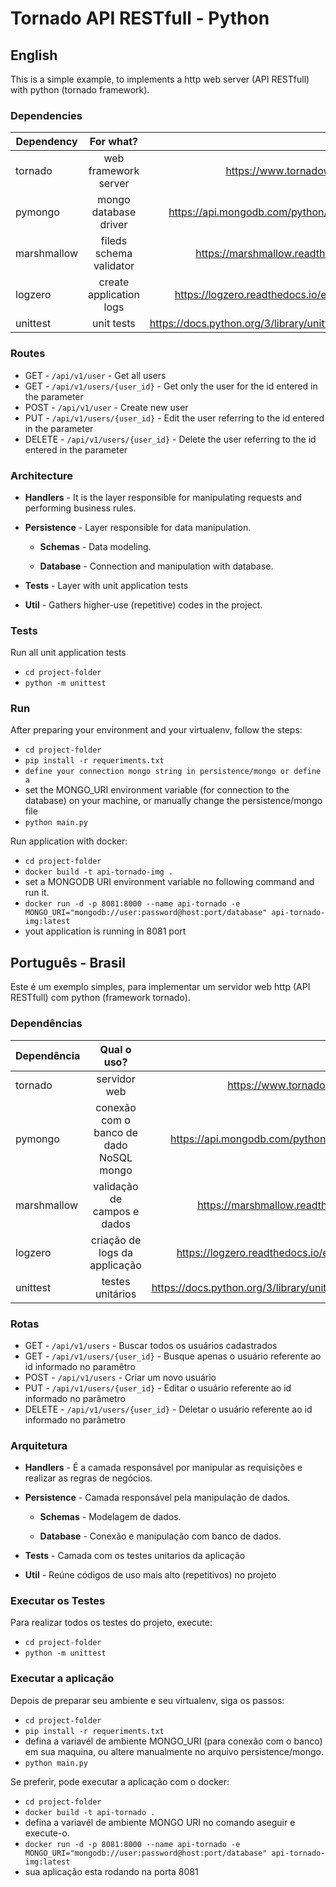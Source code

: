 # Tornado API RESTfull - Python

## English

This is a simple example, to implements a http web server (API RESTfull) with python (tornado framework).


### Dependencies

| Dependency        | For what?           | Link  |
| ------------- |:-------------:| -----:|
| tornado | web framework server    |    https://www.tornadoweb.org/ |
| pymongo      | mongo database driver | https://api.mongodb.com/python/current/ |
| marshmallow      | fileds schema validator     |   https://marshmallow.readthedocs.io |
| logzero | create application logs   |    https://logzero.readthedocs.io/en/latest/ |
| unittest | unit tests   |    https://docs.python.org/3/library/unittest.html |


### Routes

* GET - `/api/v1/user` - Get all users
* GET - `/api/v1/users/{user_id}` - Get only the user for the id entered in the parameter
* POST - `/api/v1/user` - Create new user
* PUT - `/api/v1/users/{user_id}` - Edit the user referring to the id entered in the parameter
* DELETE - `/api/v1/users/{user_id}` - Delete the user referring to the id entered in the parameter

### Architecture

* **Handlers** - It is the layer responsible for manipulating requests and performing business rules.

* **Persistence** - Layer responsible for data manipulation.

    * **Schemas** - Data modeling.
    
    * **Database** - Connection and manipulation with database.
    
* **Tests** - Layer with unit application tests

* **Util** - Gathers higher-use (repetitive) codes in the project.


### Tests
Run all unit application tests
* `cd project-folder`
* `python -m unittest`

### Run
After preparing your environment and your virtualenv, follow the steps:

* `cd project-folder`
* `pip install -r requeriments.txt`
* `define your connection mongo string in persistence/mongo or define a `
* set the MONGO_URI environment variable (for connection to the database) on your machine, or manually change the persistence/mongo file
* `python main.py`

Run application with docker:
* `cd project-folder`
* `docker build -t api-tornado-img .`
* set a MONGODB URI environment variable no following command and run it.
* `docker run -d -p 8081:8000 --name api-tornado -e MONGO_URI="mongodb://user:password@host:port/database" api-tornado-img:latest`
* yout application is running in 8081 port

##


## Português - Brasil

Este é um exemplo simples, para implementar um servidor web http (API RESTfull) com python (framework tornado).


### Dependências

| Dependência        | Qual o uso?           | Link  |
| ------------- |:-------------:| -----:|
| tornado | servidor web    |    https://www.tornadoweb.org/ |
| pymongo      | conexão com o banco de dado NoSQL mongo | https://api.mongodb.com/python/current/ |
| marshmallow      | validação de campos e dados     |   https://marshmallow.readthedocs.io |
| logzero | criação de logs da applicação   |    https://logzero.readthedocs.io/en/latest/ |
| unittest | testes unitários   |    https://docs.python.org/3/library/unittest.html |

### Rotas

* GET - `/api/v1/users` - Buscar todos os usuários cadastrados
* GET - `/api/v1/users/{user_id}` - Busque apenas o usuário referente ao id informado no paramêtro
* POST - `/api/v1/users` - Criar um novo usuário
* PUT - `/api/v1/users/{user_id}` - Editar o usuário referente ao id informado no parâmetro
* DELETE - `/api/v1/users/{user_id}` - Deletar o usuário referente ao id informado no parâmetro

### Arquitetura

* **Handlers** - É a camada responsável por manipular as requisições e realizar as regras de negócios.

* **Persistence** - Camada responsável pela manipulação de dados.

    * **Schemas** - Modelagem de dados.
    
    * **Database** - Conexão e manipulação com banco de dados.

* **Tests** - Camada com os testes unitarios da aplicação

* **Util** - Reúne códigos de uso mais alto (repetitivos) no projeto


### Executar os Testes
Para realizar todos os testes do projeto, execute:
* `cd project-folder`
* `python -m unittest`


### Executar a aplicação

Depois de preparar seu ambiente e seu virtualenv, siga os passos:

* `cd project-folder`
* `pip install -r requeriments.txt`
*  defina a variavél de ambiente MONGO_URI (para conexão com o  banco) em sua maquina, ou altere manualmente no arquivo persistence/mongo.
* `python main.py`

Se preferir, pode executar a aplicação com o docker:
* `cd project-folder`
* `docker build -t api-tornado .`
* defina a variavél de ambiente MONGO URI no comando aseguir e execute-o.
* `docker run -d -p 8081:8000 --name api-tornado -e MONGO_URI="mongodb://user:password@host:port/database" api-tornado-img:latest`
* sua aplicação esta rodando na porta 8081
